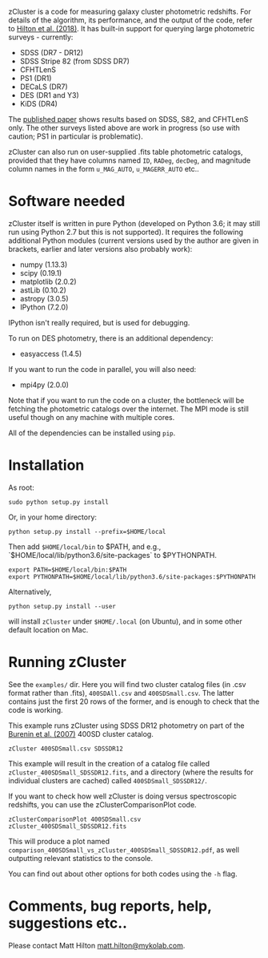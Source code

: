 zCluster is a code for measuring galaxy cluster photometric redshifts. For details of the algorithm, its
performance, and the output of the code, refer to [Hilton et al. (2018)](http://adsabs.harvard.edu/abs/2017arXiv170905600H).
It has built-in support for querying large photometric surveys - currently:
    
* SDSS (DR7 - DR12)
* SDSS Stripe 82 (from SDSS DR7)
* CFHTLenS
* PS1 (DR1)
* DECaLS (DR7)
* DES (DR1 and Y3)
* KiDS (DR4)

The [published paper](http://adsabs.harvard.edu/abs/2017arXiv170905600H) shows results based on SDSS, S82, 
and CFHTLenS only. The other surveys listed above are work in progress (so use with caution; PS1 in 
particular is problematic).

zCluster can also run on user-supplied .fits table photometric catalogs, provided that they have columns
named `ID`, `RADeg`, `decDeg`, and magnitude column names in the form `u_MAG_AUTO`, `u_MAGERR_AUTO` etc..

# Software needed

zCluster itself is written in pure Python (developed on Python 3.6; it may still run using Python 2.7 but 
this is not supported). It requires the following additional Python modules (current versions used by the 
author are given in brackets, earlier and later versions also probably work):

* numpy (1.13.3)
* scipy (0.19.1)
* matplotlib (2.0.2)
* astLib (0.10.2)
* astropy (3.0.5)
* IPython (7.2.0)

IPython isn't really required, but is used for debugging.

To run on DES photometry, there is an additional dependency:

* easyaccess (1.4.5)

If you want to run the code in parallel, you will also need:
    
* mpi4py (2.0.0)

Note that if you want to run the code on a cluster, the bottleneck will be fetching the photometric catalogs
over the internet. The MPI mode is still useful though on any machine with multiple cores.

All of the dependencies can be installed using `pip`.

# Installation

As root:
    
```
sudo python setup.py install
```

Or, in your home directory:
    
```
python setup.py install --prefix=$HOME/local
```

Then add `$HOME/local/bin` to $PATH, and e.g., `$HOME/local/lib/python3.6/site-packages` to $PYTHONPATH.

```
export PATH=$HOME/local/bin:$PATH    
export PYTHONPATH=$HOME/local/lib/python3.6/site-packages:$PYTHONPATH
```

Alternatively, 

```
python setup.py install --user
```

will install `zCluster` under `$HOME/.local` (on Ubuntu), and in some other default location on Mac.

# Running zCluster

See the `examples/` dir. Here you will find two cluster catalog files (in .csv format rather than .fits),
`400SDAll.csv` and `400SDSmall.csv`. The latter contains just the first 20 rows of the former, and is enough
to check that the code is working.

This example runs zCluster using SDSS DR12 photometry on part of the [Burenin et al. (2007)](http://adsabs.harvard.edu/abs/2007ApJS..172..561B) 400SD cluster catalog.

`zCluster 400SDSmall.csv SDSSDR12`

This example will result in the creation of a catalog file called `zCluster_400SDSmall_SDSSDR12.fits`,
and a directory (where the results for individual clusters are cached) called `400SDSmall_SDSSDR12/`.

If you want to check how well zCluster is doing versus spectroscopic redshifts, you can use the
zClusterComparisonPlot code.

`zClusterComparisonPlot 400SDSmall.csv zCluster_400SDSmall_SDSSDR12.fits`

This will produce a plot named `comparison_400SDSmall_vs_zCluster_400SDSmall_SDSSDR12.pdf`, as well
outputting relevant statistics to the console.

You can find out about other options for both codes using the `-h` flag.

# Comments, bug reports, help, suggestions etc..

Please contact Matt Hilton <matt.hilton@mykolab.com>.

